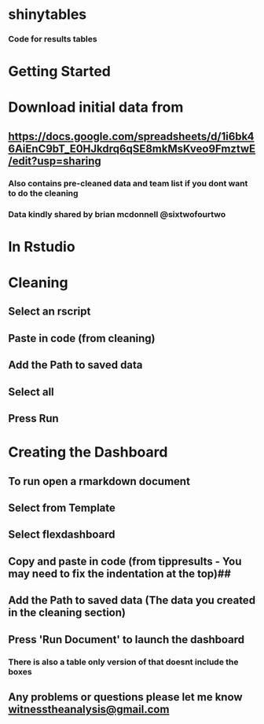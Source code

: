 # shinytables
### Code for results tables ### 


# Getting Started #

# Download initial data from #

## https://docs.google.com/spreadsheets/d/1i6bk46AiEnC9bT_E0HJkdrq6qSE8mkMsKveo9FmztwE/edit?usp=sharing ##

### Also contains pre-cleaned data and team list if you dont want to do the cleaning ## 

### Data kindly shared by brian mcdonnell @sixtwofourtwo ### 


# In Rstudio #

# Cleaning # 

## Select an rscript ## 
## Paste in code (from cleaning) ## 
## Add the Path to saved data ## 
## Select all ##
## Press Run ## 

# Creating the Dashboard # 

## To run open a rmarkdown document ##
## Select from Template ##
## Select flexdashboard ##
## Copy and paste in code (from tippresults - You may need to fix the indentation at the top)##
## Add the Path to saved data (The data you created in the cleaning section) ## 
## Press 'Run Document' to launch the dashboard ## 

### There is also a table only version of that doesnt include the boxes ###


## Any problems or questions please let me know witnesstheanalysis@gmail.com ## 
